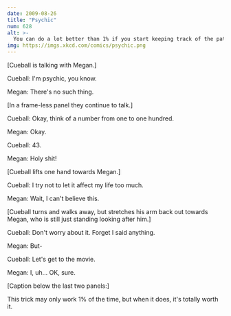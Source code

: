 ```yaml
---
date: 2009-08-26
title: "Psychic"
num: 628
alt: >-
  You can do a lot better than 1% if you start keeping track of the patterns in what numbers people pick.
img: https://imgs.xkcd.com/comics/psychic.png
---
```

[Cueball is talking with Megan.]

Cueball: I'm psychic, you know.

Megan: There's no such thing.

[In a frame-less panel they continue to talk.]

Cueball: Okay, think of a number from one to one hundred.

Megan: Okay.

Cueball: 43.

Megan: Holy shit!

[Cueball lifts one hand towards Megan.]

Cueball: I try not to let it affect my life too much.

Megan: Wait, I can't believe this.

[Cueball turns and walks away, but stretches his arm back out towards Megan, who is still just standing looking after him.]

Cueball: Don't worry about it. Forget I said anything.

Megan: But-

Cueball: Let's get to the movie.

Megan: I, uh... OK, sure.

[Caption below the last two panels:]

This trick may only work 1% of the time, but when it does, it's totally worth it.